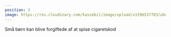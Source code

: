 ```yaml
---
position: 3
image: https://res.cloudinary.com/kassebil/image/upload/v1596537703/ubn74w2vhhymaeriwwvo.svg
---
```

Små børn kan blive forgiftede af at spise cigaretskod